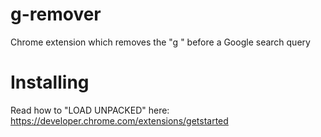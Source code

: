 # g-remover
Chrome extension which removes the "g " before a Google search query

# Installing
Read how to "LOAD UNPACKED" here: https://developer.chrome.com/extensions/getstarted
